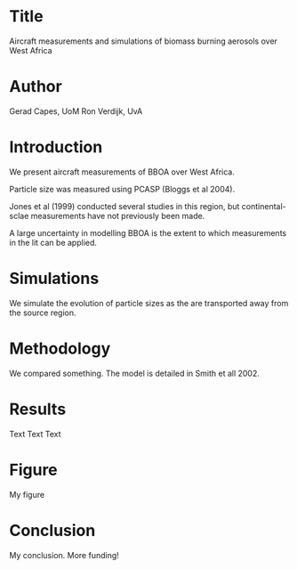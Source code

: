# Title
Aircraft measurements and simulations of biomass burning aerosols over West Africa

# Author
Gerad Capes, UoM
Ron Verdijk, UvA


# Introduction
We present aircraft measurements of BBOA over West Africa.

Particle size was measured using PCASP (Bloggs et al 2004). 

Jones et al (1999) conducted several studies in this region,
but continental-sclae measurements have not previously been made. 

A large uncertainty in modelling BBOA is the extent to which
measurements in the lit can be applied.

# Simulations
We simulate the evolution of particle sizes as the are transported
away from the source region.

# Methodology
We compared something. 
The model is detailed in Smith et all 2002. 

# Results
Text Text Text

# Figure
My figure

# Conclusion
My conclusion. More funding!
